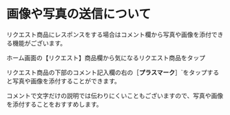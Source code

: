 # 画像や写真の送信について

リクエスト商品にレスポンスをする場合はコメント欄から写真や画像を添付できる機能がございます。

ホーム画面の【リクエスト】商品欄から気になるリクエスト商品をタップ

リクエスト商品の下部のコメント記入欄の右の［**プラスマーク**］`をタップすると写真や画像を添付することができます。
  
コメントで文字だけの説明では伝わりにくいこともございますので、写真や画像を添付することをおすすめします。